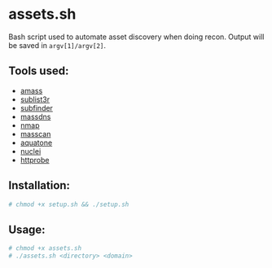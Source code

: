 # assets.sh
Bash script used to automate asset discovery when doing recon. Output will be saved in `argv[1]/argv[2]`.

## Tools used:
- [amass](https://github.com/OWASP/Amass)
- [sublist3r](https://github.com/aboul3la/Sublist3r)
- [subfinder](https://github.com/projectdiscovery/subfinder)
- [massdns](https://github.com/blechschmidt/massdns/tree/v0.2)
- [nmap](https://nmap.org/)
- [masscan](https://github.com/robertdavidgraham/masscan)
- [aquatone](https://github.com/michenriksen/aquatone)
- [nuclei](https://github.com/projectdiscovery/nuclei)
- [httprobe](https://github.com/tomnomnom/httprobe)

## Installation:
```bash
# chmod +x setup.sh && ./setup.sh
```

## Usage:
```bash
# chmod +x assets.sh
# ./assets.sh <directory> <domain>
```
